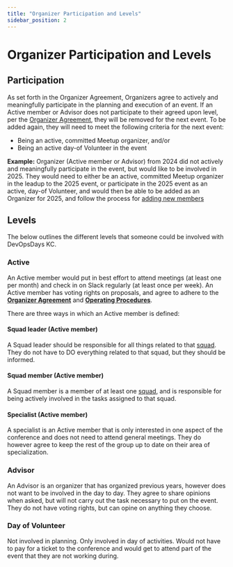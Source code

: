 ```yaml
---
title: "Organizer Participation and Levels"
sidebar_position: 2
---
```


# Organizer Participation and Levels

## Participation

As set forth in the Organizer Agreement, Organizers agree to actively and meaningfully participate in the planning and execution of an event. If an Active member or Advisor does not participate to their agreed upon level, per the [Organizer Agreement](./organizer_agreement.md), they will be removed for the next event. To be added again, they will need to meet the following criteria for the next event:

- Being an active, committed Meetup organizer, and/or
- Being an active day-of Volunteer in the event

**Example:** Organizer (Active member or Advisor) from 2024 did not actively and meaningfully participate in the event, but would like to be involved in 2025. They would need to either be an active, committed Meetup organizer in the leadup to the 2025 event, or participate in the 2025 event as an active, day-of Volunteer, and would then be able to be added as an Organizer for 2025, and follow the process for [adding new members](./adding-new-members.md)

## Levels

The below outlines the different levels that someone could be involved with DevOpsDays KC.

### Active

An Active member would put in best effort to attend meetings (at least one per month) and check in on Slack regularly (at least once per week). An Active member has voting rights on proposals, and agree to adhere to the **[Organizer Agreement](./organizer_agreement.md)** and **[Operating Procedures](./operating_procedures.md)**.

There are three ways in which an Active member is defined:

#### Squad leader (Active member)

A Squad leader should be responsible for all things related to that [squad](./squads-and-leads.md). They do not have to DO everything related to that squad, but they should be informed. 

#### Squad member (Active member)

A Squad member is a member of at least one [squad](./squads-and-leads.md), and is responsible for being actively involved in the tasks assigned to that squad. 

#### Specialist (Active member)

A specialist is an Active member that is only interested in one aspect of the conference and does not need to attend general meetings. They do however agree to keep the rest of the group up to date on their area of specialization.

### Advisor

An Advisor is an organizer that has organized previous years, however does not want to be involved in the day to day. They agree to share opinions when asked, but will not carry out the task necessary to put on the event. They do not have voting rights, but can opine on anything they choose.

### Day of Volunteer

Not involved in planning. Only involved in day of activities. Would not have to pay for a ticket to the conference and would get to attend part of the event that they are not working during.
